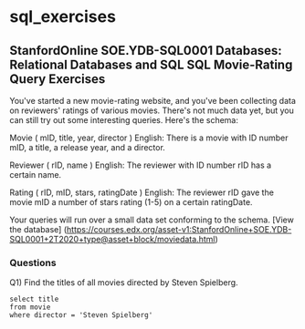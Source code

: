 # sql_exercises

## StanfordOnline SOE.YDB-SQL0001 Databases: Relational Databases and SQL SQL Movie-Rating Query Exercises

You've started a new movie-rating website, and you've been collecting data on reviewers' ratings of various movies. There's not much data yet, but you can still try out some interesting queries. Here's the schema:

Movie ( mID, title, year, director )
English: There is a movie with ID number mID, a title, a release year, and a director.

Reviewer ( rID, name )
English: The reviewer with ID number rID has a certain name.

Rating ( rID, mID, stars, ratingDate )
English: The reviewer rID gave the movie mID a number of stars rating (1-5) on a certain ratingDate.

Your queries will run over a small data set conforming to the schema. [View the database] (https://courses.edx.org/asset-v1:StanfordOnline+SOE.YDB-SQL0001+2T2020+type@asset+block/moviedata.html)

### Questions

Q1) Find the titles of all movies directed by Steven Spielberg.

```
select title
from movie
where director = 'Steven Spielberg'
```
